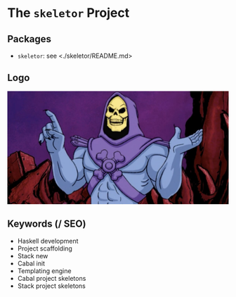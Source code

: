# The `skeletor` Project

## Packages

* `skeletor`: see <./skeletor/README.md>

## Logo

![Skeletor explaining Haskell](./images/skeletor.jpg "Meme wherin the absurd Skeletor, whose head is a 'frowning' skull within a purple hood, and whose abs and biceps are jacked (despite skeletons being all-bone and no-muscle, by definition), raises one palm supine and point one index finger upwards, as though explaining something")

## Keywords (/ SEO)

* Haskell development
* Project scaffolding
* Stack new
* Cabal init
* Templating engine
* Cabal project skeletons
* Stack project skeletons

